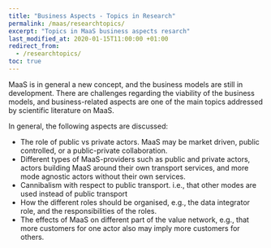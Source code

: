 ```yaml
---
title: "Business Aspects - Topics in Research"
permalink: /maas/researchtopics/
excerpt: "Topics in MaaS business aspects resarch"
last_modified_at: 2020-01-15T11:00:00 +01:00
redirect_from:
  - /researchtopics/
toc: true
---
```


MaaS is in general a new concept, and the business models are still in development. There are challenges regarding the viability of the business models, and business-related aspects are one of the main topics addressed by scientific literature on MaaS.

In general, the following aspects are discussed:
*	The role of public vs private actors. MaaS may be market driven, public controlled, or a public-private collaboration.
*	Different types of MaaS-providers such as public and private actors, actors building MaaS around their own transport services, and more mode agnostic actors without their own services.
*	Cannibalism with respect to public transport. i.e., that other modes are used instead of public transport
*	How the different roles should be organised, e.g., the data integrator role, and the responsibilities of the roles.
*	The effects of MaaS on different part of the value network, e.g., that more customers for one actor also may imply more customers for others.
